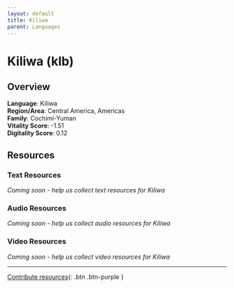 ```yaml
---
layout: default
title: Kiliwa
parent: Languages
---
```


# Kiliwa (klb)

## Overview

**Language**: Kiliwa  
**Region/Area**: Central America, Americas  
**Family**: Cochimí-Yuman  
**Vitality Score**: -1.51  
**Digitality Score**: 0.12  

## Resources

### Text Resources
*Coming soon - help us collect text resources for Kiliwa*

### Audio Resources
*Coming soon - help us collect audio resources for Kiliwa*

### Video Resources
*Coming soon - help us collect video resources for Kiliwa*

---

[Contribute resources](https://fairtrain.github.io/){: .btn .btn-purple }
